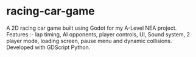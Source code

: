 # racing-car-game
A 2D racing car game built using Godot for my A-Level NEA project.
Features :- lap timing, AI opponents, player controls, UI, Sound system, 2 player mode, loading screen, pause menu and dynamic collisions.
Developed with GDScript Python.
